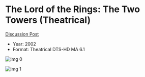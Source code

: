 # The Lord of the Rings: The Two Towers (Theatrical)

[Discussion Post](https://www.avsforum.com/threads/bass-eq-for-filtered-movies.2995212/post-59398144)

* Year: 2002
* Format: Theatrical DTS-HD MA 6.1

![img 0](https://i.imgur.com/Cd6aIua.jpg)

![img 1](https://i.imgur.com/Yp7r4GB.png)

